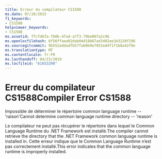 ```yaml
---
title: Erreur du compilateur CS1588
ms.date: 07/20/2015
f1_keywords:
- CS1588
helpviewer_keywords:
- CS1588
ms.assetid: ffcfd6fa-fb0b-4fad-a7f3-79be00fa2c96
ms.openlocfilehash: 6f56ffaee02dab04d18b87ad3492ee343220f296
ms.sourcegitcommit: 9b552addadfb57fab0b9e7852ed4f1f1b8a42f8e
ms.translationtype: MT
ms.contentlocale: fr-FR
ms.lasthandoff: 04/23/2019
ms.locfileid: "61653298"
---
```

# <a name="compiler-error-cs1588"></a><span data-ttu-id="249c9-102">Erreur du compilateur CS1588</span><span class="sxs-lookup"><span data-stu-id="249c9-102">Compiler Error CS1588</span></span>
<span data-ttu-id="249c9-103">Impossible de déterminer le répertoire common language runtime -- 'raison'</span><span class="sxs-lookup"><span data-stu-id="249c9-103">Cannot determine common language runtime directory -- 'reason'</span></span>  
  
 <span data-ttu-id="249c9-104">Le compilateur ne peut pas récupérer le répertoire dans lequel le Common Language Runtime du .NET Framework est installé.</span><span class="sxs-lookup"><span data-stu-id="249c9-104">The compiler cannot retrieve the directory that the .NET Framework common language runtime is installed in.</span></span> <span data-ttu-id="249c9-105">Cette erreur indique que le Common Language Runtime n’est pas correctement installé.</span><span class="sxs-lookup"><span data-stu-id="249c9-105">This error indicates that the common language runtime is improperly installed.</span></span>
